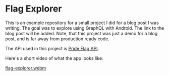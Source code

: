 # Flag Explorer

This is an example repository for a small project I did for a blog post I was writing. The goal was to explore using GraphQL with Android. The link to the blog post will be added. Note, that this project was just a demo for a blog post, and is far away from production ready code. 

The API used in this project is [Pride Flag API](https://pride.dev). 

Here's a short video of what the app looks like:

[flag-explorer.webm](https://github.com/eevajonnapanula/flag-explorer/assets/28345294/71483c5d-ae4e-4f16-8ff3-b8b147f911fb)

